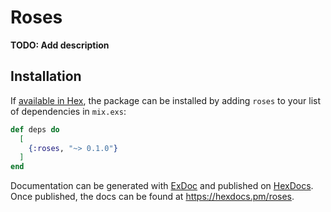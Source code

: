 # Roses

**TODO: Add description**

## Installation

If [available in Hex](https://hex.pm/docs/publish), the package can be installed
by adding `roses` to your list of dependencies in `mix.exs`:

```elixir
def deps do
  [
    {:roses, "~> 0.1.0"}
  ]
end
```

Documentation can be generated with [ExDoc](https://github.com/elixir-lang/ex_doc)
and published on [HexDocs](https://hexdocs.pm). Once published, the docs can
be found at <https://hexdocs.pm/roses>.

